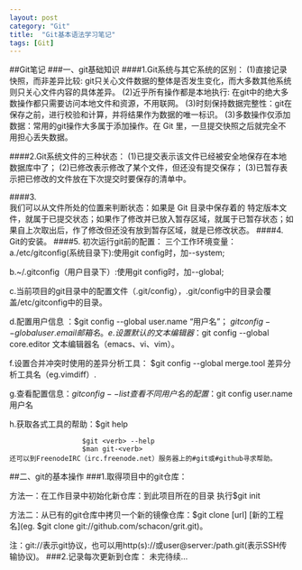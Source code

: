 ```yaml
---
layout: post
category: "Git"
title:  "Git基本语法学习笔记"
tags: [Git]
---
```

##Git笔记
###一、git基础知识
####1.Git系统与其它系统的区别：
	(1)直接记录快照，而非差异比较: git只关心文件数据的整体是否发生变化，而大多数其他系统则只关心文件内容的具体差异。
	(2)近乎所有操作都是本地执行: 在git中的绝大多数操作都只需要访问本地文件和资源，不用联网。
	(3)时刻保持数据完整性：git在保存之前，进行校验和计算，并将结果作为数据的唯一标识。
	(3)多数操作仅添加数据：常用的git操作大多属于添加操作。在 Git 里，一旦提交快照之后就完全不用担心丢失数据。

####2.Git系统文件的三种状态：
	(1)已提交表示该文件已经被安全地保存在本地数据库中了；
	(2)已修改表示修改了某个文件，但还没有提交保存；
	(3)已暂存表示把已修改的文件放在下次提交时要保存的清单中。

####3.	
我们可以从文件所处的位置来判断状态：如果是 Git 目录中保存着的
特定版本文件，就属于已提交状态；如果作了修改并已放入暂存区域，就属于已暂存状态；如果自上次取出后，作了修改但还没有放到暂存区域，就是已修改状态。
####4.	Git的安装。
####5.	初次运行git前的配置：
三个工作环境变量：
a./etc/gitconfig(系统目录下):使用git config时，加--system;

b.~/.gitconfig（用户目录下）:使用git config时，加--global;

c.当前项目的git目录中的配置文件（.git/config），.git/config中的目录会覆盖/etc/gitconfig中的目录。

d.配置用户信息 ：$git config --global user.name “用户名”；
				 $git config --global user.email 邮箱名。
e.设置默认的文本编辑器：$git config --global core.editor 文本编辑器名（emacs、vi、vim）。

f.设置合并冲突时使用的差异分析工具：
	$git config --global merge.tool 差异分析工具名（eg.vimdiff）.

g.查看配置信息：$git config --list
查看不同用户名的配置：$git config user.name 用户名

h.获取各式工具的帮助：$git help <verb>

					  $git <verb> --help
					  $man git-<verb>
	还可以到FreenodeIRC（irc.freenode.net）服务器上的#git或#github寻求帮助。

##二、git的基本操作
###1.取得项目中的git仓库：

方法一：在工作目录中初始化新仓库：到此项目所在的目录 执行$git init

方法二：从已有的git仓库中拷贝一个新的镜像仓库：$git clone [url] [新的工程名](eg. $git clone git://github.com/schacon/grit.git)。
	
注：git://表示git协议，也可以用http(s)://或user@server:/path.git(表示SSH传输协议)。
###2.记录每次更新到仓库：
	未完待续…

